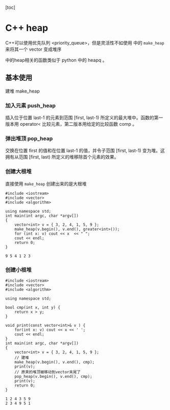 [toc]

# C++ heap

C++可以使用优先队列 <priority_queue>，但是灵活性不如使用 <algorithm> 中的 `make_heap` 来将其一个 vector 变成堆序

<algorithm> 中的heap相关的函数类似于 python 中的 heapq 。

## 基本使用 

建堆 make_heap

### 加入元素 push_heap

插入位于位置 last-1 的元素到范围 [first, last-1) 所定义的最大堆中。函数的第一版本用 operator< 比较元素，第二版本用给定的比较函数 comp 。

### 弹出堆顶 pop_heap

交换在位置 first 的值和在位置 last-1 的值，并令子范围 [first, last-1) 变为堆。这拥有从范围 [first, last) 所定义的堆移除首个元素的效果。

###  创建大根堆

直接使用 `make_heap` 创建出来的是大根堆

``` 
#include <iostream>
#include <vector>
#include <algorithm>

using namespace std;
int main(int argc, char *argv[])
{
    vector<int> v = { 3, 2, 4, 1, 5, 9 }; 
    make_heap(v.begin(), v.end(), greater<int>());
    for (int x: v) cout << x  << " ";
    cout << endl;
    return 0;
}
```

```
9 5 4 1 2 3
```

### 创建小根堆

```
#include <iostream>
#include <vector>
#include <algorithm>

using namespace std;

bool cmp(int x, int y) {
    return x > y;
}

void print(const vector<int>& v ) {
    for(int x: v) cout << x << ' ';
    cout << endl;
}
int main(int argc, char *argv[])
{
    vector<int> v = { 3, 2, 4, 1, 5, 9 }; 
    // 建堆
    make_heap(v.begin(), v.end(), cmp);
    print(v);
    // 原来的堆顶被移动到vector末尾了
    pop_heap(v.begin(), v.end(), cmp);
    print(v);
    return 0;
}
```

```
1 2 4 3 5 9
2 3 4 9 5 1
```

